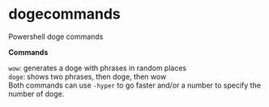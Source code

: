 # dogecommands
Powershell doge commands

**Commands**

`wow`: generates a doge with phrases in random places  
`doge`: shows two phrases, then doge, then wow  
Both commands can use `-hyper` to go faster and/or a number to specify the number of doge.  
